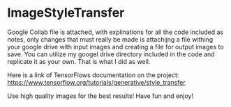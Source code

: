 # ImageStyleTransfer

Google Collab file is attached, with explinations for all the code included as notes, only changes that must really be made is attachijng a file withing your google drive with input images and creating a file for output images to save. You can utilize my googel drive directory included in the code and replicate it as your own. That is what I did as well.

Here is a link of TensorFlows documentation on the project: https://www.tensorflow.org/tutorials/generative/style_transfer

Use high quality images for the best results! Have fun and enjoy!
